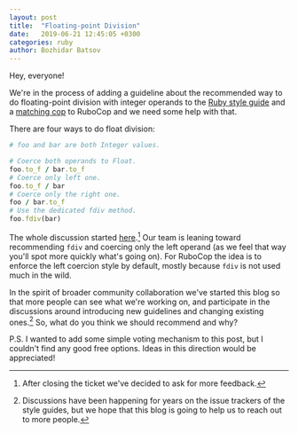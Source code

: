 ```yaml
---
layout: post
title:  "Floating-point Division"
date:   2019-06-21 12:45:05 +0300
categories: ruby
author: Bozhidar Batsov
---
```


Hey, everyone!

We're in the process of adding a guideline about the recommended way to do floating-point division with integer operands to
the [Ruby style guide](https://rubystyle.guide) and a [matching cop](https://github.com/rubocop-hq/rubocop/pull/7153)
to RuboCop and we need some help with that.

There are four ways to do float division:

``` ruby
# foo and bar are both Integer values.

# Coerce both operands to Float.
foo.to_f / bar.to_f
# Coerce only left one.
foo.to_f / bar
# Coerce only the right one.
foo / bar.to_f
# Use the dedicated fdiv method.
foo.fdiv(bar)
```

The whole discussion started [here](https://github.com/rubocop-hq/ruby-style-guide/issues/628).[^1]
Our team is leaning toward recommending `fdiv` and coercing only the left operand (as we feel that way you'll spot more quickly what's going on).
For RuboCop the idea is to enforce the left coercion style by default, mostly because `fdiv` is not used much in the wild.

In the spirit of broader community collaboration we've started this blog so that more people can see what we're working on, and participate in the discussions
around introducing new guidelines and changing existing ones.[^2]
So, what do you think we should recommend and why?

[^1]: After closing the ticket we've decided to ask for more feedback.
[^2]: Discussions have been happening for years on the issue trackers of the style guides, but we hope that this blog is going to help us to reach out to more people.

P.S. I wanted to add some simple voting mechanism to this post, but I couldn't find any good free options. Ideas in this direction would be appreciated!
